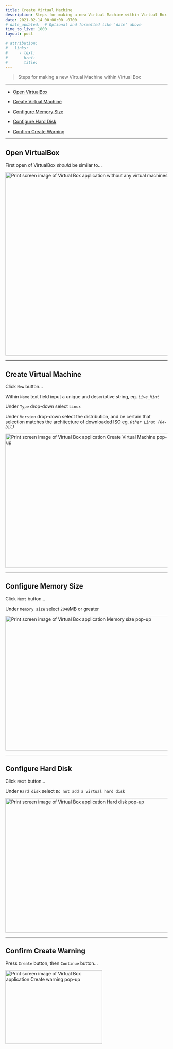 ```yaml
---
title: Create Virtual Machine
description: Steps for making a new Virtual Machine within Virtual Box
date: 2021-02-14 00:00:00 -0700
# date_updated:  # Optional and formatted like 'date' above
time_to_live: 1800
layout: post

# attribution:
#   links:
#     - text:
#       href:
#       title:
---
```




> Steps for making a new Virtual Machine within Virtual Box


---


- [Open VirtualBox][heading__open_virtualbox]

- [Create Virtual Machine][heading__create_virtual_machine]

- [Configure Memory Size][heading__configure_memory_size]

- [Configure Hard Disk][heading__configure_hard_disk]

- [Confirm Create Warning][heading__confirm_create_warning]


---


## Open VirtualBox
[heading__open_virtualbox]: #open-virtualbox


First open of VirtualBox _should_ be similar to...


<picture>
  <source type="image/avif"
          scrset="{{ 'assets/print-screen/virtual-box/create-virtual-machine/open-virtual-box/open-virtual-box.avif' | absolute_url }}" />
  <source type="image/jpeg"
          scrset="{{ 'assets/print-screen/virtual-box/create-virtual-machine/open-virtual-box/open-virtual-box.jpeg' | absolute_url }}" />
  <source type="image/png"
          scrset="{{ 'assets/print-screen/virtual-box/create-virtual-machine/open-virtual-box/open-virtual-box.png' | absolute_url }}" />
  <source type="image/webp"
          scrset="{{ 'assets/print-screen/virtual-box/create-virtual-machine/open-virtual-box/open-virtual-box.webp' | absolute_url }}" />
  <img alt="Print screen image of Virtual Box application without any virtual machines configured"
       loading="lazy"
       decoding="async"
       width="960"
       height="571"
       src="{{ 'assets/print-screen/virtual-box/create-virtual-machine/open-virtual-box/open-virtual-box.jpeg' | absolute_url }}" />
</picture>


______


## Create Virtual Machine
[heading__create_virtual_machine]: #create-virtual-machine


Click `New` button...


Within `Name` text field input a unique and descriptive string, eg. _`Live_Mint`_


Under `Type` drop-down select `Linux`


Under `Version` drop-down select the distribution, and be certain that selection matches the architecture of downloaded ISO eg. _`Other Linux (64-bit)`_


<picture>
  <source type="image/avif"
          scrset="{{ 'assets/print-screen/virtual-box/create-virtual-machine/create-virtual-machine/create-virtual-machine.avif' | absolute_url }}" />
  <source type="image/jpeg"
          scrset="{{ 'assets/print-screen/virtual-box/create-virtual-machine/create-virtual-machine/create-virtual-machine.jpeg' | absolute_url }}" />
  <source type="image/png"
          scrset="{{ 'assets/print-screen/virtual-box/create-virtual-machine/create-virtual-machine/create-virtual-machine.png' | absolute_url }}" />
  <source type="image/webp"
          scrset="{{ 'assets/print-screen/virtual-box/create-virtual-machine/create-virtual-machine/create-virtual-machine.webp' | absolute_url }}" />
  <img alt="Print screen image of Virtual Box application Create Virtual Machine pop-up"
       loading="lazy"
       decoding="async"
       width="515"
       height="418"
       src="{{ 'assets/print-screen/virtual-box/create-virtual-machine/create-virtual-machine/create-virtual-machine.jpeg' | absolute_url }}" />
</picture>


______


## Configure Memory Size
[heading__configure_memory_size]: #configure-memory-size


Click `Next` button...


Under `Memory size` select `2048`MB or greater


<picture>
  <source type="image/avif"
          scrset="{{ 'assets/print-screen/virtual-box/create-virtual-machine/memory-size/memory-size.avif' | absolute_url }}" />
  <source type="image/jpeg"
          scrset="{{ 'assets/print-screen/virtual-box/create-virtual-machine/memory-size/memory-size.jpeg' | absolute_url }}" />
  <source type="image/png"
          scrset="{{ 'assets/print-screen/virtual-box/create-virtual-machine/memory-size/memory-size.png' | absolute_url }}" />
  <source type="image/webp"
          scrset="{{ 'assets/print-screen/virtual-box/create-virtual-machine/memory-size/memory-size.webp' | absolute_url }}" />
  <img alt="Print screen image of Virtual Box application Memory size pop-up"
       loading="lazy"
       decoding="async"
       width="515"
       height="418"
       src="{{ 'assets/print-screen/virtual-box/create-virtual-machine/memory-size/memory-size.jpeg' | absolute_url }}" />
</picture>


______


## Configure Hard Disk
[heading__configure_hard_disk]: #configure-hard-disk


Click `Next` button...


Under `Hard disk` select `Do not add a virtual hard disk`


<picture>
  <source type="image/avif"
          scrset="{{ 'assets/print-screen/virtual-box/create-virtual-machine/hard-disk/hard-disk.avif' | absolute_url }}" />
  <source type="image/jpeg"
          scrset="{{ 'assets/print-screen/virtual-box/create-virtual-machine/hard-disk/hard-disk.jpeg' | absolute_url }}" />
  <source type="image/png"
          scrset="{{ 'assets/print-screen/virtual-box/create-virtual-machine/hard-disk/hard-disk.png' | absolute_url }}" />
  <source type="image/webp"
          scrset="{{ 'assets/print-screen/virtual-box/create-virtual-machine/hard-disk/hard-disk.webp' | absolute_url }}" />
  <img alt="Print screen image of Virtual Box application Hard disk pop-up"
       loading="lazy"
       decoding="async"
       width="515"
       height="418"
       src="{{ 'assets/print-screen/virtual-box/create-virtual-machine/hard-disk/hard-disk.jpeg' | absolute_url }}" />
</picture>


______


## Confirm Create Warning
[heading__confirm_create_warning]: #confirm-create-warning


Press `Create` button, then `Continue` button...


<picture>
  <source type="image/avif"
          scrset="{{ 'assets/print-screen/virtual-box/create-virtual-machine/create-warning/create-warning.avif' | absolute_url }}" />
  <source type="image/jpeg"
          scrset="{{ 'assets/print-screen/virtual-box/create-virtual-machine/create-warning/create-warning.jpeg' | absolute_url }}" />
  <source type="image/png"
          scrset="{{ 'assets/print-screen/virtual-box/create-virtual-machine/create-warning/create-warning.png' | absolute_url }}" />
  <source type="image/webp"
          scrset="{{ 'assets/print-screen/virtual-box/create-virtual-machine/create-warning/create-warning.webp' | absolute_url }}" />
  <img alt="Print screen image of Virtual Box application Create warning pop-up"
       loading="lazy"
       decoding="async"
       width="301"
       height="229"
       src="{{ 'assets/print-screen/virtual-box/create-virtual-machine/create-warning/create-warning.jpeg' | absolute_url }}" />
</picture>

